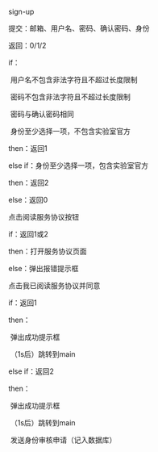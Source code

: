 sign-up

提交：邮箱、用户名、密码、确认密码、身份

返回：0/1/2

if：

​	用户名不包含非法字符且不超过长度限制

​	密码不包含非法字符且不超过长度限制

​	密码与确认密码相同

​	身份至少选择一项，不包含实验室官方

then：返回1

else if：身份至少选择一项，包含实验室官方

then：返回2

else：返回0



点击阅读服务协议按钮

if：返回1或2

then：打开服务协议页面

else：弹出报错提示框	



点击我已阅读服务协议并同意

if：返回1

then：

​	弹出成功提示框

​	（1s后）跳转到main

else if：返回2

then：

​	弹出成功提示框

​	（1s后）跳转到main

​	发送身份审核申请（记入数据库）
